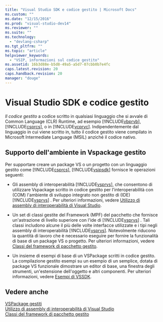 ```yaml
---
title: "Visual Studio SDK e codice gestito | Microsoft Docs"
ms.custom: ""
ms.date: "12/15/2016"
ms.prod: "visual-studio-dev14"
ms.reviewer: ""
ms.suite: ""
ms.technology: 
  - "devlang-csharp"
ms.tgt_pltfrm: ""
ms.topic: "article"
helpviewer_keywords: 
  - "VSIP, informazioni sul codice gestito"
ms.assetid: 16b3d88e-b5d8-49a5-a5d7-07cbb0b7e4fc
caps.latest.revision: 20
caps.handback.revision: 20
manager: "douge"
---
```

# Visual Studio SDK e codice gestito
*Il codice gestito* a codice scritto in qualsiasi linguaggio che si avvale di Common Language \(CLR\) Runtime, ad esempio [!INCLUDE[vbprvb](../dotnet/includes/vbprvb_md.md)], [!INCLUDE[csprcs](../ide/includes/csprcs_md.md)], o in [!INCLUDE[vcprvc](../build/includes/vcprvc_md.md)].  Indipendentemente dal linguaggio in cui viene scritto in, tutto il codice gestito viene compilato in Microsoft Intermediate Language \(MSIL\) anziché il codice nativo.  
  
## Supporto dell'ambiente in Vspackage gestito  
 Per supportare creare un package VS o un progetto con un linguaggio gestito come [!INCLUDE[csprcs](../ide/includes/csprcs_md.md)], [!INCLUDE[vsipsdk](../mfc/includes/vsipsdk_md.md)] fornisce le operazioni seguenti:  
  
-   Gli assembly di interoperabilità [!INCLUDE[vsprvs](../assembler/masm/includes/vsprvs_md.md)], che consentono di utilizzare Vspackage scritto in codice gestito per l'interoperabilità con \(COM\) l'ambiente di sviluppo integrato non gestito di \(IDE\) [!INCLUDE[vsprvs](../assembler/masm/includes/vsprvs_md.md)] .  Per ulteriori informazioni, vedere [Utilizzo di assembly di interoperabilità di Visual Studio](../Topic/Using%20Visual%20Studio%20Interop%20Assemblies.md).  
  
-   Un set di classi gestite del Framework \(MPF\) del pacchetto che fornisce un'astrazione di livello superiore con l'ide di [!INCLUDE[vsprvs](../assembler/masm/includes/vsprvs_md.md)] .  Tali classi includono alcune il più delle volte interfacce utilizzate e i tipi negli assembly di interoperabilità [!INCLUDE[vsprvs](../assembler/masm/includes/vsprvs_md.md)].  Notevolmente riducono la quantità di lavoro che è necessario eseguire per fornire la funzionalità di base di un package VS o progetto.  Per ulteriori informazioni, vedere [Classi del framework di pacchetto gestito](../misc/managed-package-framework-classes.md).  
  
-   Un insieme di esempi di base di un VSPackage scritti in codice gestito.  La compilazione gestito esempi su un esempio di un semplice, dotata di package VS funzionale dimostrare un editor di base, una finestra degli strumenti, un'estensione dell'oggetto e altri componenti.  Per ulteriori informazioni, vedere [Esempi di VSSDK](../misc/vssdk-samples.md).  
  
## Vedere anche  
 [VSPackage gestiti](../misc/managed-vspackages.md)   
 [Utilizzo di assembly di interoperabilità di Visual Studio](../Topic/Using%20Visual%20Studio%20Interop%20Assemblies.md)   
 [Classi del framework di pacchetto gestito](../misc/managed-package-framework-classes.md)